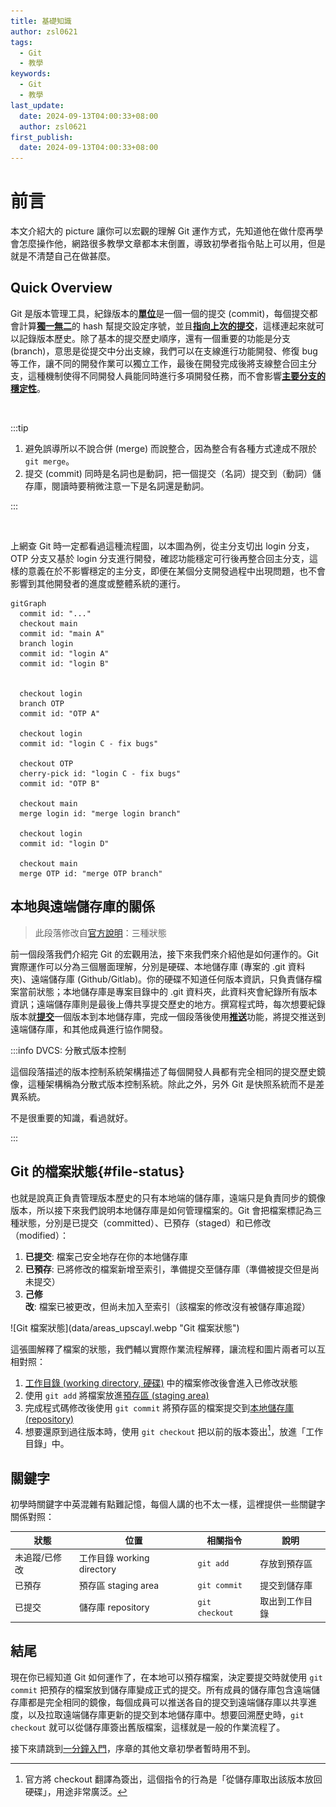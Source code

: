 ```yaml
---
title: 基礎知識
author: zsl0621
tags:
  - Git
  - 教學
keywords:
  - Git
  - 教學
last_update:
  date: 2024-09-13T04:00:33+08:00
  author: zsl0621
first_publish:
  date: 2024-09-13T04:00:33+08:00
---
```


# 前言

本文介紹大的 picture 讓你可以宏觀的理解 Git 運作方式，先知道他在做什麼再學會怎麼操作他，網路很多教學文章都本末倒置，導致初學者指令貼上可以用，但是就是不清楚自己在做甚麼。

## Quick Overview

Git 是版本管理工具，紀錄版本的<u>**單位**</u>是一個一個的提交 (commit)，每個提交都會計算<u>**獨一無二**</u>的 hash 幫提交設定序號，並且<u>**指向上次的提交**</u>，這樣連起來就可以記錄版本歷史。除了基本的提交歷史順序，還有一個重要的功能是分支 (branch)，意思是從提交中分出支線，我們可以在支線進行功能開發、修復 bug 等工作，讓不同的開發作業可以獨立工作，最後在開發完成後將支線整合回主分支，這種機制使得不同開發人員能同時進行多項開發任務，而不會影響<u>**主要分支的穩定性**</u>。

<br/>

:::tip

1. 避免誤導所以不說合併 (merge) 而說整合，因為整合有各種方式達成不限於 `git merge`。
2. 提交 (commit) 同時是名詞也是動詞，把一個提交（名詞）提交到（動詞）儲存庫，閱讀時要稍微注意一下是名詞還是動詞。

:::

<br/>

上網查 Git 時一定都看過這種流程圖，以本圖為例，從主分支切出 login 分支，OTP 分支又基於 login 分支進行開發，確認功能穩定可行後再整合回主分支，這樣的意義在於不影響穩定的主分支，即便在某個分支開發過程中出現問題，也不會影響到其他開發者的進度或整體系統的運行。

<div style={{ textAlign: 'center' }}>

```mermaid
gitGraph
  commit id: "..."
  checkout main
  commit id: "main A"
  branch login
  commit id: "login A"
  commit id: "login B"


  checkout login
  branch OTP
  commit id: "OTP A"

  checkout login
  commit id: "login C - fix bugs"

  checkout OTP
  cherry-pick id: "login C - fix bugs"
  commit id: "OTP B"

  checkout main
  merge login id: "merge login branch"

  checkout login
  commit id: "login D"

  checkout main
  merge OTP id: "merge OTP branch"
```

</div>

## 本地與遠端儲存庫的關係

> 此段落修改自[官方說明](https://git-scm.com/book/zh-tw/v2/%E9%96%8B%E5%A7%8B-Git-%E5%9F%BA%E7%A4%8E%E8%A6%81%E9%BB%9E)：三種狀態

前一個段落我們介紹完 Git 的宏觀用法，接下來我們來介紹他是如何運作的。Git 實際運作可以分為三個層面理解，分別是硬碟、本地儲存庫 (專案的 .git 資料夾)、遠端儲存庫 (Github/Gitlab)。你的硬碟不知道任何版本資訊，只負責儲存檔案當前狀態；本地儲存庫是專案目錄中的 .git 資料夾，此資料夾會紀錄所有版本資訊；遠端儲存庫則是最後上傳共享提交歷史的地方。撰寫程式時，每次想要紀錄版本就<u>**提交**</u>一個版本到本地儲存庫，完成一個段落後使用<u>**推送**</u>功能，將提交推送到遠端儲存庫，和其他成員進行協作開發。

:::info DVCS: 分散式版本控制

這個段落描述的版本控制系統架構描述了每個開發人員都有完全相同的提交歷史鏡像，這種架構稱為分散式版本控制系統。除此之外，另外 Git 是快照系統而不是差異系統。

不是很重要的知識，看過就好。

:::

## Git 的檔案狀態{#file-status}

也就是說真正負責管理版本歷史的只有本地端的儲存庫，遠端只是負責同步的鏡像版本，所以接下來我們說明本地儲存庫是如何管理檔案的。Git 會把檔案標記為三種狀態，分別是已提交（committed）、已預存（staged）和已修改（modified）：

1. **已提交**: 檔案己安全地存在你的本地儲存庫
2. **已預存**: 已將修改的檔案新增至索引，準備提交至儲存庫（準備被提交但是尚未提交）
3. **己修改**: 檔案已被更改，但尚未加入至索引（該檔案的修改沒有被儲存庫追蹤）

<div style={{ textAlign: 'center' }}>
  ![Git 檔案狀態](data/areas_upscayl.webp "Git 檔案狀態")
</div>

這張圖解釋了檔案的狀態，我們輔以實際作業流程解釋，讓流程和圖片兩者可以互相對照：

1. <u>工作目錄 (working directory, 硬碟)</u> 中的檔案修改後會進入已修改狀態
2. 使用 `git add` 將檔案放進<u>預存區 (staging area)</u>
3. 完成程式碼修改後使用 `git commit` 將預存區的檔案提交到<u>本地儲存庫 (repository)</u>
4. 想要還原到過往版本時，使用 `git checkout` 把以前的版本簽出[^checkout]，放進「工作目錄」中。

[^checkout]: 官方將 checkout 翻譯為簽出，這個指令的行為是「從儲存庫取出該版本放回硬碟」，用途非常廣泛。

## 關鍵字

初學時關鍵字中英混雜有點難記憶，每個人講的也不太一樣，這裡提供一些關鍵字關係對照：

<div style={{ display: 'flex', justifyContent: 'center', alignItems: 'flex-start' }}>

| 狀態           | 位置                      | 相關指令        |   說明         |
|-------------- |-------------------------- |----------------|-------------- |
| 未追蹤/已修改   | 工作目錄 working directory | `git add`      | 存放到預存區    |
| 已預存         | 預存區 staging area        | `git commit`   | 提交到儲存庫    |
| 已提交         | 儲存庫 repository          | `git checkout`<br/> | 取出到工作目錄  |

</div>

## 結尾

現在你已經知道 Git 如何運作了，在本地可以預存檔案，決定要提交時就使用 `git commit` 把預存的檔案放到儲存庫變成正式的提交。所有成員的儲存庫包含遠端儲存庫都是完全相同的鏡像，每個成員可以推送各自的提交到遠端儲存庫以共享進度，以及拉取遠端儲存庫更新的提交到本地儲存庫中。想要回溯歷史時，`git checkout` 就可以從儲存庫簽出舊版檔案，這樣就是一般的作業流程了。

接下來請跳到[一分鐘入門](/git/beginner/one-minute)，序章的其他文章初學者暫時用不到。
